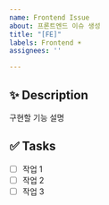 ```yaml
---
name: Frontend Issue
about: 프론트엔드 이슈 생성
title: "[FE]"
labels: Frontend ☀️
assignees: ''

---
```


## ✨ Description

구현할 기능 설명

## ✅ Tasks

- [ ] 작업 1
- [ ] 작업 2
- [ ] 작업 3
